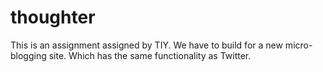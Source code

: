 # thoughter
This is an assignment assigned by TIY.  We have to build for a new micro-blogging site.  Which has the same functionality as Twitter.
